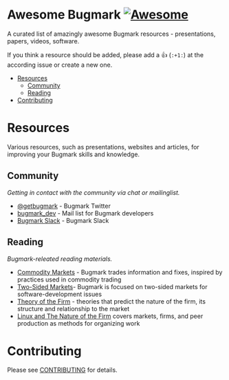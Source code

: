# Awesome Bugmark [![Awesome][1]](https://github.com/sindresorhus/awesome)
A curated list of amazingly awesome Bugmark resources - presentations,
papers, videos, software.

[1]: https://cdn.rawgit.com/sindresorhus/awesome/d7305f38d29fed78fa85652e3a63e154dd8e8829/media/badge.svg

If you think a resource should be added, please add a :+1: (`:+1:`) at
the according issue or create a new one.

- [Resources](#resources)
    - [Community](#community)
    - [Reading](#reading)
- [Contributing](#contributing)

# Resources
Various resources, such as presentations, websites and articles, for
improving your Bugmark skills and knowledge.

## Community
*Getting in contact with the community via chat or mailinglist.*

* [@getbugmark](http://twitter.com/getbugmark) - Bugmark Twitter
* [bugmark_dev](https://groups.google.com/d/forum/bugmark_dev) - Mail list for Bugmark developers
* [Bugmark Slack](https://bugmark.slack.com/) - Bugmark Slack 

## Reading
*Bugmark-releated reading materials.*

* [Commodity Markets](https://en.wikipedia.org/wiki/Commodity_market) - Bugmark trades information and fixes, inspired by practices used in commodity trading
* [Two-Sided Markets](https://en.wikipedia.org/wiki/Two-sided_market)- Bugmark is focused on two-sided markets for software-development issues
* [Theory of the Firm](https://en.wikipedia.org/wiki/Theory_of_the_firm) - theories that predict the nature of the firm, its structure and relationship to the market
* [Linux and The Nature of the Firm](https://www.yalelawjournal.org/article/coases-penguin-or-linux-and-the-nature-of-the-firm) covers markets, firms, and peer production as methods for organizing work

# Contributing
Please see [CONTRIBUTING](https://github.com/bugmark/awesome-bugmark/blob/master/.github/CONTRIBUTING.md) for details.

